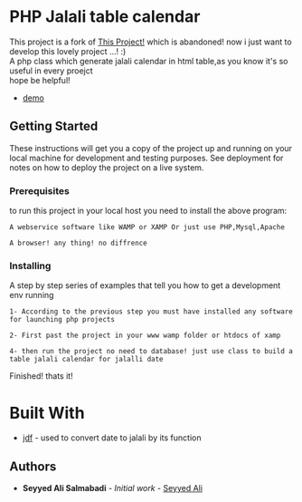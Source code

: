 # PHP Jalali table calendar
This project is a fork of [This Project!](https://www.phpclasses.org/package/2256-PHP-Generate-persian-month-calendar-in-HTML.html) which is abandoned! now i just want to develop this lovely project ...! :)<br>
A php class which generate jalali calendar in html table,as you know it's so useful in every proejct
<br>
hope be helpful!


* [demo](http://demo.uclearn.ir/php-jalali-table-calendar/)


## Getting Started

These instructions will get you a copy of the project up and running on your local machine for development and testing purposes. See deployment for notes on how to deploy the project on a live system.

### Prerequisites

to run this project in your local host you need to install the above program:


```
A webservice software like WAMP or XAMP Or just use PHP,Mysql,Apache

```

```
A browser! any thing! no diffrence
```


### Installing

A step by step series of examples that tell you how to get a development env running


```
1- According to the previous step you must have installed any software for launching php projects
```

```
2- First past the project in your www wamp folder or htdocs of xamp
```

```
4- then run the project no need to database! just use class to build a table jalali calendar for jalalli date
```

Finished! thats it!

# Built With

* [jdf](https://jdf.scr.ir/) - used to convert date to jalali by its function

## Authors

* **Seyyed Ali Salmabadi** - *Initial work* - [Seyyed Ali](https://github.com/salis77/)

